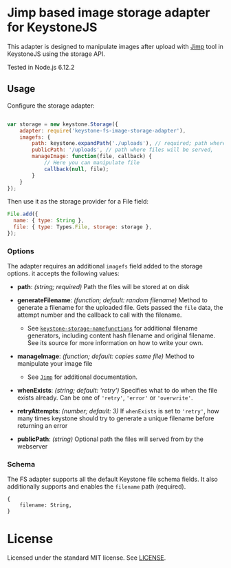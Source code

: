 # Jimp based image storage adapter for KeystoneJS

This adapter is designed to manipulate images after upload with [Jimp](https://github.com/oliver-moran/jimp) tool in KeystoneJS using the storage API.

Tested in Node.js 6.12.2

## Usage

Configure the storage adapter:

```js

var storage = new keystone.Storage({
    adapter: require('keystone-fs-image-storage-adapter'),
    imagefs: {
        path: keystone.expandPath('./uploads'), // required; path where the files should be stored
        publicPath: '/uploads', // path where files will be served,
        manageImage: function(file, callback) {
            // Here you can manipulate file
            callback(null, file);
        }
    }
});
```

Then use it as the storage provider for a File field:

```js
File.add({
  name: { type: String },
  file: { type: Types.File, storage: storage },
});
```


### Options

The adapter requires an additional `imagefs` field added to the storage options. it accepts the following values:

- **path**: _(string; required)_ Path the files will be stored at on disk

- **generateFilename**: _(function; default: random filename)_ Method to generate a filename for the uploaded file. Gets passed the `file` data, the attempt number and the callback to call with the filename.
  - See [`keystone-storage-namefunctions`](http://npm.im/keystone-storage-namefunctions) for additional filename generators, including content hash filename and original filename. See its source for more information on how to write your own.

- **manageImage**: _(function; default: copies same file)_ Method to manipulate your image file
  - See [`Jimp`](https://github.com/oliver-moran/jimp) for additional  documentation.


- **whenExists**: _(string; default: 'retry')_ Specifies what to do when the file exists already. Can be one of `'retry'`, `'error'` or `'overwrite'`.

- **retryAttempts**: _(number; default: 3)_ If `whenExists` is set to `'retry'`, how many times keystone should try to generate a unique filename before returning an error

- **publicPath**: _(string)_ Optional path the files will served from by the webserver


### Schema

The FS adapter supports all the default Keystone file schema fields. It also additionally supports and enables the `filename` path (required).

```JS
{
    filename: String,
}
```


# License

Licensed under the standard MIT license. See [LICENSE](license).

